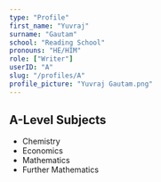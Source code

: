 ```yaml
---
type: "Profile"
first_name: "Yuvraj"
surname: "Gautam"
school: "Reading School"
pronouns: "HE/HIM"
role: ["Writer"]
userID: "A"
slug: "/profiles/A"
profile_picture: "Yuvraj Gautam.png"
---
```


## A-Level Subjects

- Chemistry
- Economics
- Mathematics
- Further Mathematics
    